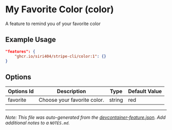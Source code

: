 
# My Favorite Color (color)

A feature to remind you of your favorite color

## Example Usage

```json
"features": {
    "ghcr.io/siri404/stripe-cli/color:1": {}
}
```

## Options

| Options Id | Description | Type | Default Value |
|-----|-----|-----|-----|
| favorite | Choose your favorite color. | string | red |



---

_Note: This file was auto-generated from the [devcontainer-feature.json](https://github.com/siri404/stripe-cli/blob/main/src/color/devcontainer-feature.json).  Add additional notes to a `NOTES.md`._
